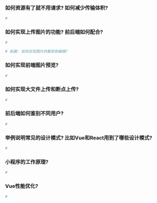 ### 如何资源有了就不用请求? 如何减少传输体积? 
```bash
#

```

### 如何实现上传图片的功能? 前后端如何配合?
```bash
#

# 拓展: 如何实现图片的裁剪和编辑?
```

### 如何实现前端图片预览?
```bash
#

```

### 如何实现大文件上传和断点上传?
```bash
#

```

### 前后端如何鉴别不同用户?
```bash
#

```

### 举例说明常见的设计模式? 比如Vue和React用到了哪些设计模式?
```bash
#

```

### 小程序的工作原理?
```bash
#

```

### Vue性能优化?
```bash
#


```